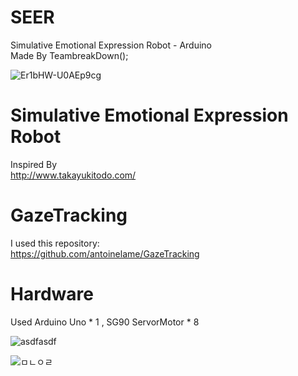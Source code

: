 # SEER
Simulative Emotional Expression Robot - Arduino  
Made By TeambreakDown();

![Er1bHW-U0AEp9cg](https://user-images.githubusercontent.com/56443524/105359550-ebde3900-5c3a-11eb-93aa-4a9d25d54167.jpg)




# Simulative Emotional Expression Robot

Inspired By  
http://www.takayukitodo.com/



# GazeTracking

I used this repository:  
https://github.com/antoinelame/GazeTracking



# Hardware

Used Arduino Uno * 1 , SG90 ServorMotor * 8 

![asdfasdf](https://user-images.githubusercontent.com/56443524/105360008-74f57000-5c3b-11eb-8336-9da29796fff4.png)


![ㅁㄴㅇㄹ](https://user-images.githubusercontent.com/56443524/105360206-b4bc5780-5c3b-11eb-9164-272f00de10a9.png)
